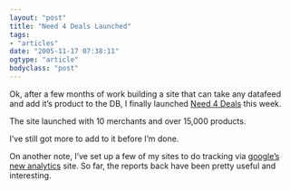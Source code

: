 ```yaml
---
layout: "post"
title: "Need 4 Deals Launched"
tags: 
- "articles"
date: "2005-11-17 07:38:11"
ogtype: "article"
bodyclass: "post"
---
```


Ok, after a few months of work building a site that can take any datafeed and add it’s product to the DB, I finally launched [Need 4 Deals](http://www.need4deals.com/) this week.

The site launched with 10 merchants and over 15,000 products.

I’ve still got more to add to it before I’m done.

On another note, I’ve set up a few of my sites to do tracking via [google’s new analytics](http://www.google.com/analytics/) site. So far, the reports back have been pretty useful and interesting.